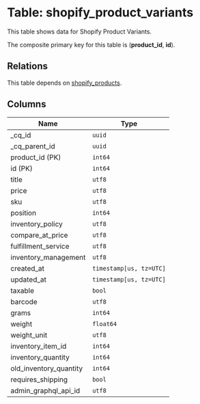 # Table: shopify_product_variants

This table shows data for Shopify Product Variants.

The composite primary key for this table is (**product_id**, **id**).

## Relations

This table depends on [shopify_products](shopify_products).

## Columns

| Name          | Type          |
| ------------- | ------------- |
|_cq_id|`uuid`|
|_cq_parent_id|`uuid`|
|product_id (PK)|`int64`|
|id (PK)|`int64`|
|title|`utf8`|
|price|`utf8`|
|sku|`utf8`|
|position|`int64`|
|inventory_policy|`utf8`|
|compare_at_price|`utf8`|
|fulfillment_service|`utf8`|
|inventory_management|`utf8`|
|created_at|`timestamp[us, tz=UTC]`|
|updated_at|`timestamp[us, tz=UTC]`|
|taxable|`bool`|
|barcode|`utf8`|
|grams|`int64`|
|weight|`float64`|
|weight_unit|`utf8`|
|inventory_item_id|`int64`|
|inventory_quantity|`int64`|
|old_inventory_quantity|`int64`|
|requires_shipping|`bool`|
|admin_graphql_api_id|`utf8`|